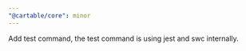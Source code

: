 ```yaml
---
"@cartable/core": minor
---
```


Add test command, the test command is using jest and swc internally.

